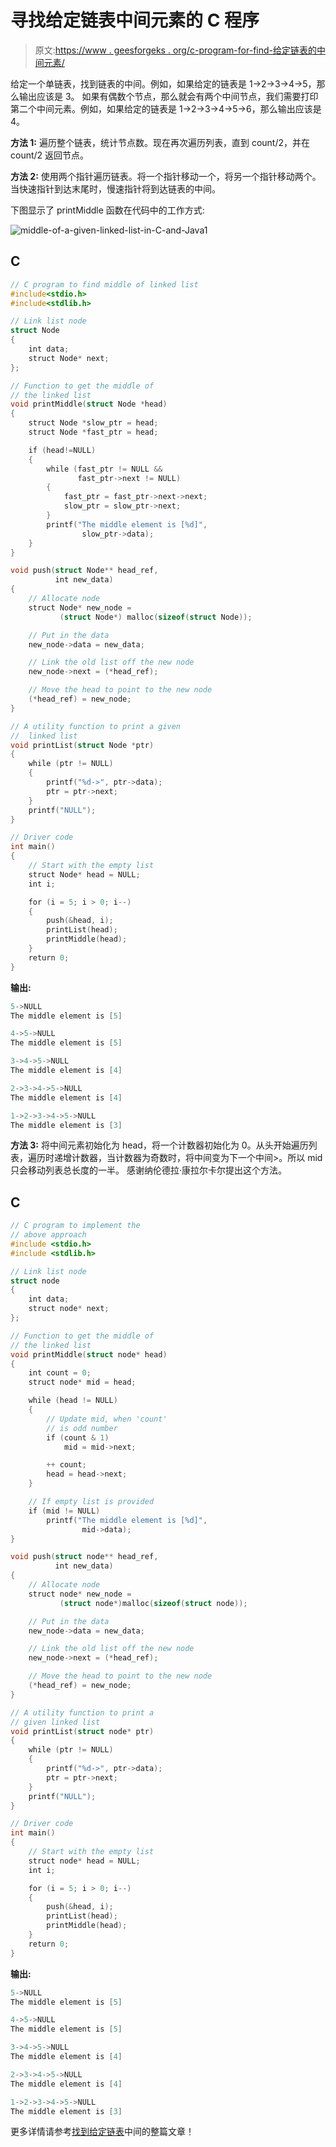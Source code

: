 # 寻找给定链表中间元素的 C 程序

> 原文:[https://www . geesforgeks . org/c-program-for-find-给定链表的中间元素/](https://www.geeksforgeeks.org/c-program-for-finding-the-middle-element-of-a-given-linked-list/)

给定一个单链表，找到链表的中间。例如，如果给定的链表是 1->2->3->4->5，那么输出应该是 3。
如果有偶数个节点，那么就会有两个中间节点，我们需要打印第二个中间元素。例如，如果给定的链表是 1->2->3->4->5->6，那么输出应该是 4。

**方法 1:**
遍历整个链表，统计节点数。现在再次遍历列表，直到 count/2，并在 count/2 返回节点。

**方法 2:**
使用两个指针遍历链表。将一个指针移动一个，将另一个指针移动两个。当快速指针到达末尾时，慢速指针将到达链表的中间。

下图显示了 printMiddle 函数在代码中的工作方式:

![middle-of-a-given-linked-list-in-C-and-Java1](img/493d25a626ee5c18546ea813c81295e6.png)

## C

```cpp
// C program to find middle of linked list
#include<stdio.h> 
#include<stdlib.h> 

// Link list node
struct Node 
{ 
    int data; 
    struct Node* next; 
}; 

// Function to get the middle of 
// the linked list
void printMiddle(struct Node *head) 
{ 
    struct Node *slow_ptr = head; 
    struct Node *fast_ptr = head; 

    if (head!=NULL) 
    { 
        while (fast_ptr != NULL && 
               fast_ptr->next != NULL) 
        { 
            fast_ptr = fast_ptr->next->next; 
            slow_ptr = slow_ptr->next; 
        } 
        printf("The middle element is [%d]", 
                slow_ptr->data); 
    } 
} 

void push(struct Node** head_ref, 
          int new_data) 
{ 
    // Allocate node 
    struct Node* new_node = 
           (struct Node*) malloc(sizeof(struct Node)); 

    // Put in the data
    new_node->data = new_data; 

    // Link the old list off the new node
    new_node->next = (*head_ref); 

    // Move the head to point to the new node 
    (*head_ref) = new_node; 
} 

// A utility function to print a given
//  linked list 
void printList(struct Node *ptr) 
{ 
    while (ptr != NULL) 
    { 
        printf("%d->", ptr->data); 
        ptr = ptr->next; 
    } 
    printf("NULL"); 
} 

// Driver code
int main() 
{ 
    // Start with the empty list 
    struct Node* head = NULL; 
    int i; 

    for (i = 5; i > 0; i--) 
    { 
        push(&head, i); 
        printList(head); 
        printMiddle(head); 
    } 
    return 0; 
} 
```

**输出:**

```cpp
5->NULL
The middle element is [5]

4->5->NULL
The middle element is [5]

3->4->5->NULL
The middle element is [4]

2->3->4->5->NULL
The middle element is [4]

1->2->3->4->5->NULL
The middle element is [3]
```

**方法 3:**
将中间元素初始化为 head，将一个计数器初始化为 0。从头开始遍历列表，遍历时递增计数器，当计数器为奇数时，将中间变为下一个中间>。所以 mid 只会移动列表总长度的一半。
感谢纳伦德拉·康拉尔卡尔提出这个方法。

## C

```cpp
// C program to implement the 
// above approach
#include <stdio.h>
#include <stdlib.h>

// Link list node
struct node 
{
    int data;
    struct node* next;
};

// Function to get the middle of 
// the linked list
void printMiddle(struct node* head)
{
    int count = 0;
    struct node* mid = head;

    while (head != NULL)
    {
        // Update mid, when 'count' 
        // is odd number
        if (count & 1)
            mid = mid->next;

        ++ count;
        head = head->next;
    }

    // If empty list is provided
    if (mid != NULL)
        printf("The middle element is [%d]", 
                mid->data);
}

void push(struct node** head_ref, 
          int new_data)
{
    // Allocate node 
    struct node* new_node = 
           (struct node*)malloc(sizeof(struct node));

    // Put in the data  
    new_node->data = new_data;

    // Link the old list off the new node 
    new_node->next = (*head_ref);

    // Move the head to point to the new node
    (*head_ref) = new_node;
}

// A utility function to print a 
// given linked list
void printList(struct node* ptr)
{
    while (ptr != NULL) 
    {
        printf("%d->", ptr->data);
        ptr = ptr->next;
    }
    printf("NULL");
}

// Driver code
int main()
{
    // Start with the empty list 
    struct node* head = NULL;
    int i;

    for (i = 5; i > 0; i--) 
    {
        push(&head, i);
        printList(head);
        printMiddle(head);
    }
    return 0;
}
```

**输出:**

```cpp
5->NULL
The middle element is [5]

4->5->NULL
The middle element is [5]

3->4->5->NULL
The middle element is [4]

2->3->4->5->NULL
The middle element is [4]

1->2->3->4->5->NULL
The middle element is [3]
```

更多详情请参考[找到给定链表](https://www.geeksforgeeks.org/write-a-c-function-to-print-the-middle-of-the-linked-list/)中间的整篇文章！